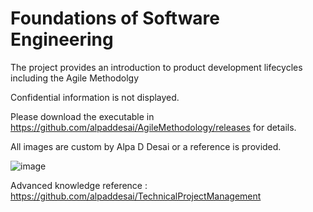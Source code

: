 # Foundations of Software Engineering

The project provides an introduction to product development lifecycles including the Agile Methodolgy

Confidential information is not displayed.

Please download the executable in https://github.com/alpaddesai/AgileMethodology/releases for details.

All images are custom by Alpa D Desai or a reference is provided.

![image](AgileLifeCycle.png)

Advanced knowledge reference : https://github.com/alpaddesai/TechnicalProjectManagement
